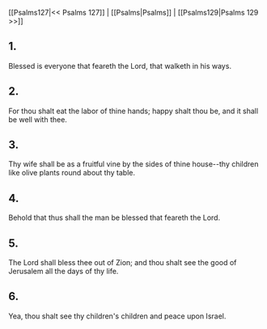 [[Psalms127|<< Psalms 127]] | [[Psalms|Psalms]] | [[Psalms129|Psalms 129 >>]]
## 1.
Blessed is everyone that feareth the Lord, that walketh in his ways.
## 2.
For thou shalt eat the labor of thine hands; happy shalt thou be, and it shall be well with thee.
## 3.
Thy wife shall be as a fruitful vine by the sides of thine house\--thy children like olive plants round about thy table.
## 4.
Behold that thus shall the man be blessed that feareth the Lord.
## 5.
The Lord shall bless thee out of Zion; and thou shalt see the good of Jerusalem all the days of thy life.
## 6.
Yea, thou shalt see thy children\'s children and peace upon Israel.

